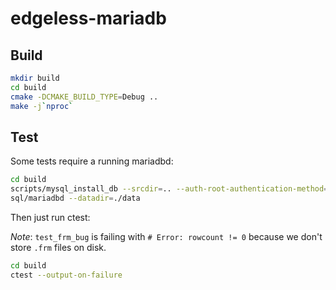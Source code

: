 # edgeless-mariadb

## Build
```sh
mkdir build
cd build
cmake -DCMAKE_BUILD_TYPE=Debug ..
make -j`nproc`
```

## Test
Some tests require a running mariadbd:
```sh
cd build
scripts/mysql_install_db --srcdir=.. --auth-root-authentication-method=normal --no-defaults
sql/mariadbd --datadir=./data
```

Then just run ctest:

*Note*: `test_frm_bug` is failing with `# Error: rowcount != 0` because we don't store `.frm` files on disk.

```sh
cd build
ctest --output-on-failure
```
